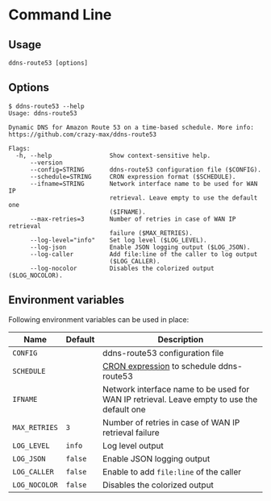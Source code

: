 # Command Line

## Usage

```shell
ddns-route53 [options]
```

## Options

```
$ ddns-route53 --help
Usage: ddns-route53

Dynamic DNS for Amazon Route 53 on a time-based schedule. More info:
https://github.com/crazy-max/ddns-route53

Flags:
  -h, --help                Show context-sensitive help.
      --version
      --config=STRING       ddns-route53 configuration file ($CONFIG).
      --schedule=STRING     CRON expression format ($SCHEDULE).
      --ifname=STRING       Network interface name to be used for WAN IP
                            retrieval. Leave empty to use the default one
                            ($IFNAME).
      --max-retries=3       Number of retries in case of WAN IP retrieval
                            failure ($MAX_RETRIES).
      --log-level="info"    Set log level ($LOG_LEVEL).
      --log-json            Enable JSON logging output ($LOG_JSON).
      --log-caller          Add file:line of the caller to log output
                            ($LOG_CALLER).
      --log-nocolor         Disables the colorized output ($LOG_NOCOLOR).
```

## Environment variables

Following environment variables can be used in place:

| Name          | Default | Description                                                                                                     |
|---------------|---------|-----------------------------------------------------------------------------------------------------------------|
| `CONFIG`      |         | ddns-route53 configuration file                                                                                 |
| `SCHEDULE`    |         | [CRON expression](https://godoc.org/github.com/robfig/cron#hdr-CRON_Expression_Format) to schedule ddns-route53 |
| `IFNAME`      |         | Network interface name to be used for WAN IP retrieval. Leave empty to use the default one                      |
| `MAX_RETRIES` | `3`     | Number of retries in case of WAN IP retrieval failure                                                           |
| `LOG_LEVEL`   | `info`  | Log level output                                                                                                |
| `LOG_JSON`    | `false` | Enable JSON logging output                                                                                      |
| `LOG_CALLER`  | `false` | Enable to add `file:line` of the caller                                                                         |
| `LOG_NOCOLOR` | `false` | Disables the colorized output                                                                                   |
